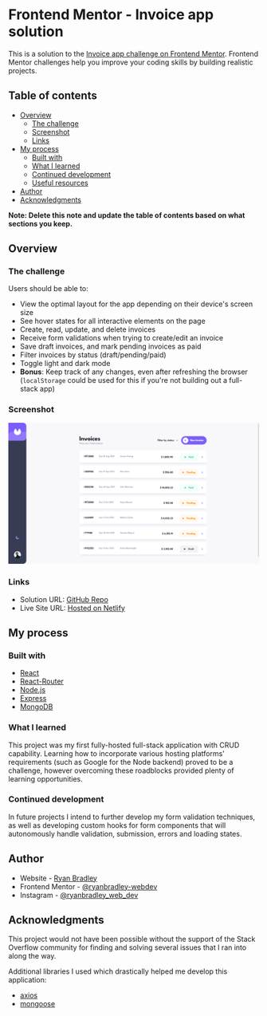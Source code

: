 # Frontend Mentor - Invoice app solution

This is a solution to the [Invoice app challenge on Frontend Mentor](https://www.frontendmentor.io/challenges/invoice-app-i7KaLTQjl). Frontend Mentor challenges help you improve your coding skills by building realistic projects. 

## Table of contents

- [Overview](#overview)
  - [The challenge](#the-challenge)
  - [Screenshot](#screenshot)
  - [Links](#links)
- [My process](#my-process)
  - [Built with](#built-with)
  - [What I learned](#what-i-learned)
  - [Continued development](#continued-development)
  - [Useful resources](#useful-resources)
- [Author](#author)
- [Acknowledgments](#acknowledgments)

**Note: Delete this note and update the table of contents based on what sections you keep.**

## Overview

### The challenge

Users should be able to:

- View the optimal layout for the app depending on their device's screen size
- See hover states for all interactive elements on the page
- Create, read, update, and delete invoices
- Receive form validations when trying to create/edit an invoice
- Save draft invoices, and mark pending invoices as paid
- Filter invoices by status (draft/pending/paid)
- Toggle light and dark mode
- **Bonus**: Keep track of any changes, even after refreshing the browser (`localStorage` could be used for this if you're not building out a full-stack app)

### Screenshot

![](./public/screenshot-home-desktop.png)

### Links

- Solution URL: [GitHub Repo](https://github.com/ryanbradley-webdev/inventory-tracker)
- Live Site URL: [Hosted on Netlify](https://inventory-tracker-ryanbradley-webdev.netlify.app/)

## My process

### Built with

- [React](https://reactjs.org/)
- [React-Router](https://reactrouter.com/en/main)
- [Node.js](https://nodejs.org/en)
- [Express](https://expressjs.com/)
- [MongoDB](https://www.mongodb.com/)

### What I learned

This project was my first fully-hosted full-stack application with CRUD capability. Learning how to incorporate various hosting platforms' requirements (such as Google for the Node backend) proved to be a challenge, however overcoming these roadblocks provided plenty of learning opportunities.

### Continued development

In future projects I intend to further develop my form validation techniques, as well as developing custom hooks for form components that will autonomously handle validation, submission, errors and loading states.

## Author

- Website - [Ryan Bradley](https://www.ryanbradleyportfolio.com)
- Frontend Mentor - [@ryanbradley-webdev](https://www.frontendmentor.io/profile/ryanbradley-webdev)
- Instagram - [@ryanbradley_web_dev](https://www.instagram.com/ryanbradley_web_dev/)

## Acknowledgments

This project would not have been possible without the support of the Stack Overflow community for finding and solving several issues that I ran into along the way.

Additional libraries I used which drastically helped me develop this application:

- [axios](https://axios-http.com/docs/intro)
- [mongoose](https://mongoosejs.com/docs/)
